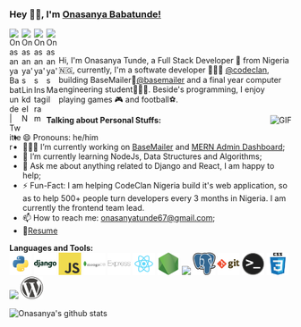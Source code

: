 ### Hey 👋🏽, I'm [Onasanya Babatunde!](https://onasanyatunde.codes) 

<a href="https://twitter.com/simply_rammy">
  <img align="left" alt="Onasanya Babatunde | Twitter" width="22px" src="https://cdn.jsdelivr.net/npm/simple-icons@v3/icons/twitter.svg" />
</a>
<a href="https://www.linkedin.com/in/onasanya-tunde/">
  <img align="left" alt="Onasanya's LinkdeIN" width="22px" src="https://cdn.jsdelivr.net/npm/simple-icons@v3/icons/linkedin.svg" />
</a>
<a href="https://www.instagram.com/simply_rammy/">
  <img align="left" alt="Onasanya's Instagram" width="22px" src="https://cdn.jsdelivr.net/npm/simple-icons@v3/icons/instagram.svg" />
</a>
<a href="https://mailto:onasanyatunde67@gmail.com">
  <img align="left" alt="Onasanya's Mail" width="22px" src="https://cdn.jsdelivr.net/npm/simple-icons@v3/icons/gmail.svg" />
</a>

<br />
<br />

Hi, I'm Onasanya Tunde, a Full Stack Developer 🚀 from Nigeria 🇳🇬, currently, I'm a softwate developer 🙍🏽‍♂️ [@codeclan](https://github.com/codeclannigeria), building BaseMailer📨[@basemailer](https://github.com/Basemailer) and a final year computer engineering student👨🏽‍🎓. Beside's programming, I enjoy playing games 🎮 and football⚽.

  <img align="right" alt="GIF" src="https://media.giphy.com/media/TilmLMmWrRYYHjLfub/giphy.gif" />
  
**Talking about Personal Stuffs:**
- 😄 Pronouns: he/him
- 👨🏽‍💻 I’m currently working on [BaseMailer](https://github.com/Basemailer) and [MERN Admin Dashboard](https://github.com/rammyblog/MERN-Admin-Dashboard);
- 🌱 I’m currently learning NodeJs, Data Structures and Algorithms; 
- 💬 Ask me about anything related to Django and React, I am happy to help;
- ⚡️ Fun-Fact: I am helping CodeClan Nigeria build it's web application, so as to help 500+ people turn developers every 3 months in Nigeria. I am currently the frontend team lead.
- 📫 How to reach me: onasanyatunde67@gmail.com;
- 📝[Resume](https://drive.google.com/file/d/1DxZU1-Zx2kDWLZv3IBocaww8rrDa4-Ug/view)

**Languages and Tools:**  
<code><img height="40" src="https://raw.githubusercontent.com/github/explore/80688e429a7d4ef2fca1e82350fe8e3517d3494d/topics/python/python.png"></code>
<code><img height="40" src="https://raw.githubusercontent.com/github/explore/80688e429a7d4ef2fca1e82350fe8e3517d3494d/topics/django/django.png"></code>
<code><img height="40" src="https://raw.githubusercontent.com/github/explore/80688e429a7d4ef2fca1e82350fe8e3517d3494d/topics/javascript/javascript.png"></code>
<code><img height="40" src="https://raw.githubusercontent.com/github/explore/80688e429a7d4ef2fca1e82350fe8e3517d3494d/topics/mongodb/mongodb.png"></code>
<code><img height="40" src="https://raw.githubusercontent.com/github/explore/80688e429a7d4ef2fca1e82350fe8e3517d3494d/topics/express/express.png"></code>
<code><img height="40" src="https://raw.githubusercontent.com/github/explore/80688e429a7d4ef2fca1e82350fe8e3517d3494d/topics/react/react.png"></code>
<code><img height="40" src="https://raw.githubusercontent.com/github/explore/80688e429a7d4ef2fca1e82350fe8e3517d3494d/topics/nodejs/nodejs.png"></code>
<code><img height="40" src="https://camo.githubusercontent.com/55ddd36a30f28a10ed8f518c7e73005d991584f8/687474703a2f2f7265732e636c6f7564696e6172792e636f6d2f756e69636f646576656c6f7065722f696d6167652f75706c6f61642f76313532343737363736342f6e6578742d6a736c6f676f2e737667"></code>
<code><img height="40" src="https://raw.githubusercontent.com/github/explore/80688e429a7d4ef2fca1e82350fe8e3517d3494d/topics/postgresql/postgresql.png"></code>
<code><img height="40" src="https://raw.githubusercontent.com/github/explore/80688e429a7d4ef2fca1e82350fe8e3517d3494d/topics/git/git.png"></code>
<code><img height="40" src="https://raw.githubusercontent.com/github/explore/80688e429a7d4ef2fca1e82350fe8e3517d3494d/topics/terminal/terminal.png"></code>
<code><img height="40" src="https://raw.githubusercontent.com/github/explore/80688e429a7d4ef2fca1e82350fe8e3517d3494d/topics/css/css.png"></code>
<code><img height="40" src="https://camo.githubusercontent.com/87d7034892fd41dc88f3606bb44b853f87cd2c51/68747470733a2f2f7265666163746f72696e6775692e6e7963332e63646e2e6469676974616c6f6365616e7370616365732e636f6d2f7461696c77696e642d6c6f676f2e737667"></code>
<code><img height="40" src="https://raw.githubusercontent.com/github/explore/80688e429a7d4ef2fca1e82350fe8e3517d3494d/topics/wordpress/wordpress.png"></code>





![Onasanya's github stats](https://github-readme-stats.vercel.app/api?username=rammyblog&show_icons=true&hide_border=true)

